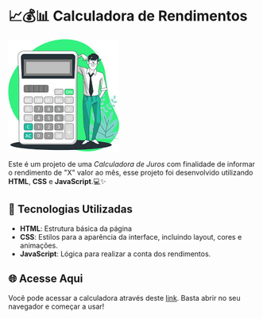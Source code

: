 # 📈💰📊 Calculadora de Rendimentos

![Imagem de Capa da calculadora](./capa.jpeg)

Este é um projeto de uma  *Calculadora de Juros* com finalidade de informar o rendimento de "X" valor ao mês, esse projeto foi desenvolvido utilizando **HTML**, **CSS** e **JavaScript**.💻✨

## 🚀 Tecnologias Utilizadas

- **HTML**: Estrutura básica da página
- **CSS**: Estilos para a aparência da interface, incluindo layout, cores e animações.
- **JavaScript**: Lógica para realizar a conta dos rendimentos.

## 🌐 Acesse Aqui

Você pode acessar a calculadora através deste [link](https://marcellofigueiredo.github.io/Juros_Calculator/). Basta abrir no seu navegador e começar a usar!

